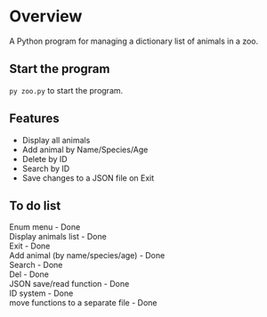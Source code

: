 
# Overview
A Python program for managing a dictionary list of animals in a zoo.

## Start the program
```py zoo.py``` to start the program.

## Features
* Display all animals
* Add animal by Name/Species/Age 
* Delete by ID 
* Search by ID
* Save changes to a JSON file on Exit


## To do list
Enum menu - Done  
Display animals list - Done  
Exit - Done  
Add animal (by name/species/age) - Done  
Search - Done  
Del - Done  
JSON save/read function - Done  
ID system - Done  
move functions to a separate file - Done  


